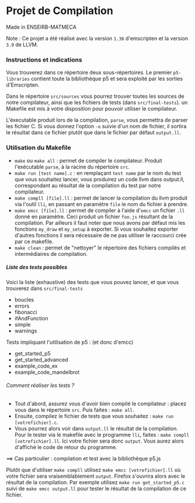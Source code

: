 # Projet de Compilation
Made in ENSEIRB-MATMECA

Note : Ce projet a été réalisé avec la version `1.36` d'emscripten et la version `3.9` de LLVM.


### Instructions et indications

Vous trouverez dans ce répertoire deux sous-répertoires. Le premier `p5-libraries`
contient toute la bibliothèque p5 et sera exploité par les sorties d'Emscripten.

Dans le répertoire `src/sources` vous pourrez trouver toutes les sources de notre compilateur,
ainsi que les fichiers de tests (dans `src/final-tests`). un Makefile est mis à votre disposition pour pouvoir
utiliser le compilateur.

L'éxecutable produit lors de la compilation, `parse`, vous permettra de parser les fichier C. Si vous donnez l'option
`-o` suivie d'un nom de fichier, il sortira le résultat dans ce fichier plutôt que dans le fichier par défaut `output.ll`.

### Utilisation du Makefile

- `make` ou `make all` : permet de compiler le compilateur. Produit l'exécutable `parse`, à la racine du répertoire `src`.
- `make run [test name].c` : en remplaçant `test name` par le nom du test que vous souhaitez lancer,
vous produirez un code llvm dans output.ll, correspondant au résultat de la compilation du test par notre compilateur.
- `make compll [file].ll` : permet de lancer la compilation du llvm produit via l'outil `lli`, en passant en paramètre `file` le nom du fichier à prendre.
- `make emcc [file].ll` : permet de compiler à l'aide d'`emcc` un fichier `.ll` donné en paramètre. Ceci produit un fichier `foo.js` résultant de la compilation.
 Par ailleurs il faut noter que nous avons par défaut mis les fonctions `my_draw` et `my_setup` à exporter. Si vous souhaitez
 exporter d'autres fonctions il sera nécessaire de ne pas utiliser le raccourci crée par ce makefile.
- `make clean` : permet de "nettoyer" le répertoire des fichiers compilés et intermédiaires de compilation.

##### Liste des tests possibles

Voici la liste (exhaustive) des tests que vous pouvez lancer, et que vous trouverez dans `src/final-tests`

- boucles
- errors
- fibonacci
- ifAndFunction
- simple
- warnings

Tests impliquant l'utilisation de p5 : (et donc d'emcc)
- get_started_p5
- get_started_advanced
- example_code_ex
- example_code_mandelbrot

###### Comment réaliser les tests ?

- Tout d'abord, assurez vous d'avoir bien compilé le compilateur : placez vous dans le répertoire `src`.
Puis faites : `make all`.
- Ensuite, compilez le fichier de tests que vous souhaitez : `make run [votrefichier].c`.
- Vous pourrez alors voir dans `output.ll` le résultat de la compilation. Pour le tester via le
makefile avec le programme `lli`, faites : `make compll [votrefichier].ll`. Ici votre fichier sera donc 
`output`. Vous aurez alors d'affiché le code de retour du programme. 

==> Cas particulier : compilation et test avec la bibliothèque p5.js

Plutôt que d'utiliser `make compll` utilisez `make emcc [votrefichier].ll` où votre fichier sera
vraisemblablement `output`. Firefox s'ouvrira alors avec le résultat de la compilation. Par exemple utilisez `make run get_started_p5.c` suivi
 de `make emcc output.ll` pour tester le résultat de la compilation de ce fichier.
